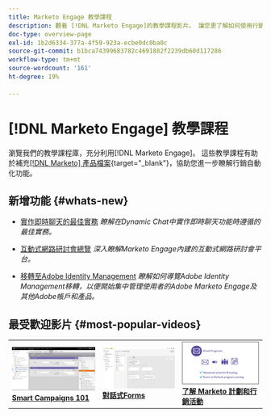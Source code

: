 ```yaml
---
title: Marketo Engage 教學課程
description: 觀看 [!DNL Marketo Engage]的教學課程影片。 讓您更了解如何使用行銷自動化功能等。
doc-type: overview-page
exl-id: 1b2d6334-377a-4f59-923a-ecbe0dc0ba0c
source-git-commit: b1bca74399683782c4691882f2239db60d117286
workflow-type: tm+mt
source-wordcount: '161'
ht-degree: 19%

---
```


# [!DNL Marketo Engage] 教學課程

瀏覽我們的教學課程庫，充分利用[!DNL Marketo Engage]。 這些教學課程有助於補充[[!DNL Marketo] 產品檔案](https://experienceleague.adobe.com/docs/marketo/using/home.html?lang=zh-Hant){target="_blank"}，協助您進一步瞭解行銷自動化功能。

<!-- <div id="recs-overview-body-1"></div>
<div id="recs-overview-body-2"></div>
<div id="recs-overview-body-3"></div>
<div id="recs-overview-body-4"></div>
<div id="recs-overview-body-5"></div>
<div id="recs-overview-body-6"></div> -->

## 新增功能 {#whats-new}

* [實作即時聊天的最佳實務](https://experienceleague.adobe.com/en/docs/marketo-learn/tutorials/dynamic-chat/live-chat-best-practices.md)
  _瞭解在Dynamic Chat中實作即時聊天功能時遵循的最佳實務。_

* [互動式網路研討會總覽](https://experienceleague.adobe.com/en/docs/marketo-learn/tutorials/events/interactive-webinars-overview)
  _深入瞭解Marketo Engage內建的互動式網路研討會平台。_

* [移轉至Adobe Identity Management](https://experienceleague.adobe.com/en/docs/marketo-learn/tutorials/fundamentals/migrating-to-adobe-identity-management)
  _瞭解如何導覽Adobe Identity Management移轉，以便開始集中管理使用者的Adobe Marketo Engage及其他Adobe帳戶和產品。_

## 最受歡迎影片 {#most-popular-videos}

<table>
<tr>
<td>
<a href="https://experienceleague.adobe.com/zh-hant/docs/marketo-learn/tutorials/programs-and-campaigns/smart-campaigns-101"><img alt="Smart Campaigns 101的縮圖影像" src="assets/tutorials-homepage-1.png"></a>
<div><a href="https://experienceleague.adobe.com/zh-hant/docs/marketo-learn/tutorials/programs-and-campaigns/smart-campaigns-101"><strong>Smart Campaigns 101</strong></a></div>
</td>
<td>
<a href="https://experienceleague.adobe.com/en/docs/marketo-learn/tutorials/dynamic-chat/conversational-forms"><img alt="對話式Forms的縮圖影像" src="assets/tutorials-homepage-2.png"></a>
<div><a href="https://experienceleague.adobe.com/en/docs/marketo-learn/tutorials/dynamic-chat/conversational-forms"><strong>對話式Forms</strong></a></div>
</td>
<td>
<a href="https://experienceleague.adobe.com/zh-hant/docs/marketo-learn/tutorials/fundamentals/programs-and-campaigns"><img alt="瞭解Marketo方案和行銷活動" src="assets/tutorials-homepage-3.png" /></a>
<div><a href="https://experienceleague.adobe.com/zh-hant/docs/marketo-learn/tutorials/fundamentals/programs-and-campaigns"><strong>了解 Marketo 計劃和行銷活動</strong></a></div>
</td>
</tr>
</table>
